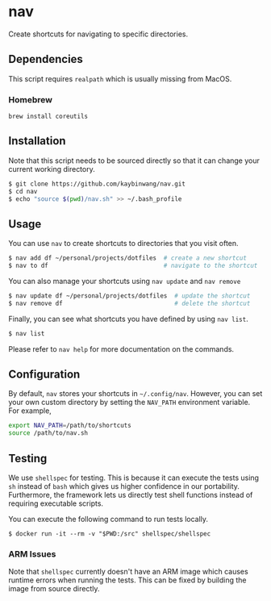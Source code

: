 # nav
Create shortcuts for navigating to specific directories.

## Dependencies
This script requires `realpath` which is usually missing from MacOS.

### Homebrew
```
brew install coreutils
```

## Installation
Note that this script needs to be sourced directly so that it can change your
current working directory.
```bash
$ git clone https://github.com/kaybinwang/nav.git
$ cd nav
$ echo "source $(pwd)/nav.sh" >> ~/.bash_profile
```

## Usage
You can use `nav` to create shortcuts to directories that you visit often.
```bash
$ nav add df ~/personal/projects/dotfiles  # create a new shortcut
$ nav to df                                # navigate to the shortcut
```

You can also manage your shortcuts using `nav update` and `nav remove`
```bash
$ nav update df ~/personal/projects/dotfiles  # update the shortcut
$ nav remove df                               # delete the shortcut
```

Finally, you can see what shortcuts you have defined by using `nav list`.
```bash
$ nav list
```

Please refer to `nav help` for more documentation on the commands.

## Configuration
By default, `nav` stores your shortcuts in `~/.config/nav`. However, you can set
your own custom directory by setting the `NAV_PATH` environment variable. For
example,
```bash
export NAV_PATH=/path/to/shortcuts
source /path/to/nav.sh
```

## Testing
We use `shellspec` for testing. This is because it can execute the tests using
`sh` instead of `bash` which gives us higher confidence in our portability.
Furthermore, the framework lets us directly test shell functions instead of
requiring executable scripts.

You can execute the following command to run tests locally.
```
$ docker run -it --rm -v "$PWD:/src" shellspec/shellspec
```

### ARM Issues
Note that `shellspec` currently doesn't have an ARM image which causes runtime
errors when running the tests. This can be fixed by building the image from
source directly.
